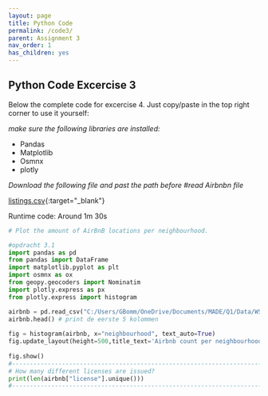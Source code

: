 ```yaml
---
layout: page
title: Python Code
permalink: /code3/
parent: Assignment 3
nav_order: 1
has_children: yes
---
```


## Python Code Excercise 3

Below the complete code for excercise 4. Just copy/paste in the top right corner to use it yourself:

_make sure the following libraries are installed:_
- Pandas
- Matplotlib
- Osmnx
- plotly

_Download the following file and past the path before #read Airbnbn file_

[listings.csv](http://data.insideairbnb.com/the-netherlands/north-holland/amsterdam/2023-09-03/visualisations/listings.csv){:target="_blank"}


Runtime code: Around 1m 30s

```python
# Plot the amount of AirBnB locations per neighbourhood.

#opdracht 3.1 
import pandas as pd 
from pandas import DataFrame 
import matplotlib.pyplot as plt 
import osmnx as ox 
from geopy.geocoders import Nominatim 
import plotly.express as px 
from plotly.express import histogram 

airbnb = pd.read_csv("C:/Users/GBomm/OneDrive/Documents/MADE/Q1/Data/WS4/listings.csv") # lees de airbnb file 
airbnb.head() # print de eerste 5 kolommen 
 
fig = histogram(airbnb, x="neighbourhood", text_auto=True) 
fig.update_layout(height=500,title_text='Airbnb count per neighbourhood') 
 
fig.show() 
#-------------------------------------------------------------------------------------------------
# How many different licenses are issued?
print(len(airbnb["license"].unique())) 
#-------------------------------------------------------------------------------------------------

```
